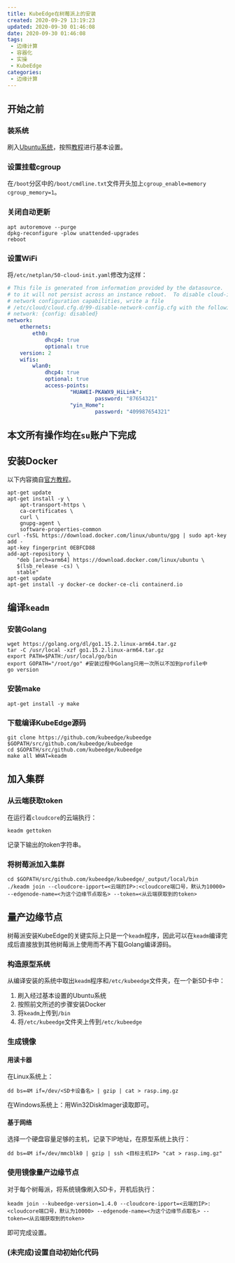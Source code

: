```yaml
---
title: KubeEdge在树莓派上的安装
created: 2020-09-29 13:19:23
updated: 2020-09-30 01:46:08
date: 2020-09-30 01:46:08
tags: 
 - 边缘计算
 - 容器化
 - 实操
 - KubeEdge
categories: 
 - 边缘计算
---
```


## 开始之前

### 装系统

刷入[Ubuntu系统](https://ubuntu.com/download/raspberry-pi/thank-you?version=20.04.1&architecture=arm64+raspi)，按照[教程](https://ubuntu.com/tutorials/how-to-install-ubuntu-on-your-raspberry-pi#1-overview)进行基本设置。

### 设置挂载cgroup

在`/boot`分区中的`/boot/cmdline.txt`文件开头加上`cgroup_enable=memory cgroup_memory=1`。

### 关闭自动更新

```shell
apt autoremove --purge
dpkg-reconfigure -plow unattended-upgrades
reboot
```

### 设置WiFi

将`/etc/netplan/50-cloud-init.yaml`修改为这样：

```yaml
# This file is generated from information provided by the datasource.  Changes
# to it will not persist across an instance reboot.  To disable cloud-init's
# network configuration capabilities, write a file
# /etc/cloud/cloud.cfg.d/99-disable-network-config.cfg with the following:
# network: {config: disabled}
network:
    ethernets:
        eth0:
            dhcp4: true
            optional: true
    version: 2
    wifis:
        wlan0:
            dhcp4: true
            optional: true
            access-points:
                    "HUAWEI-PKAWX9_HiLink":
                            password: "87654321"
                    "yin_Home":
                            password: "409987654321"
```


## 本文所有操作均在`su`账户下完成

## 安装Docker

以下内容摘自[官方教程](https://docs.docker.com/engine/install/ubuntu/)。

```shell
apt-get update
apt-get install -y \
    apt-transport-https \
    ca-certificates \
    curl \
    gnupg-agent \
    software-properties-common
curl -fsSL https://download.docker.com/linux/ubuntu/gpg | sudo apt-key add -
apt-key fingerprint 0EBFCD88
add-apt-repository \
   "deb [arch=arm64] https://download.docker.com/linux/ubuntu \
   $(lsb_release -cs) \
   stable"
apt-get update
apt-get install -y docker-ce docker-ce-cli containerd.io
```

## 编译`keadm`

### 安装Golang

```shell
wget https://golang.org/dl/go1.15.2.linux-arm64.tar.gz
tar -C /usr/local -xzf go1.15.2.linux-arm64.tar.gz
export PATH=$PATH:/usr/local/go/bin
export GOPATH="/root/go" #安装过程中Golang只用一次所以不加到profile中
go version
```

### 安装make

```shell
apt-get install -y make
```

### 下载编译KubeEdge源码

```shell
git clone https://github.com/kubeedge/kubeedge $GOPATH/src/github.com/kubeedge/kubeedge
cd $GOPATH/src/github.com/kubeedge/kubeedge
make all WHAT=keadm
```

## 加入集群

### 从云端获取token

在运行着`cloudcore`的云端执行：

```shell
keadm gettoken
```

记录下输出的token字符串。

### 将树莓派加入集群

```shell
cd $GOPATH/src/github.com/kubeedge/kubeedge/_output/local/bin
./keadm join --cloudcore-ipport=<云端的IP>:<cloudcore端口号，默认为10000> --edgenode-name=<为这个边缘节点取名> --token=<从云端获取到的token>
```

## 量产边缘节点

树莓派安装KubeEdge的关键实际上只是一个`keadm`程序，因此可以在`keadm`编译完成后直接放到其他树莓派上使用而不再下载Golang编译源码。

### 构造原型系统

从编译安装的系统中取出`keadm`程序和`/etc/kubeedge`文件夹，在一个新SD卡中：

1. 刷入经过基本设置的Ubuntu系统
2. 按照前文所述的步骤安装Docker
3. 将`keadm`上传到`/bin`
4. 将`/etc/kubeedge`文件夹上传到`/etc/kubeedge`

### 生成镜像

#### 用读卡器

在Linux系统上：

```shell
dd bs=4M if=/dev/<SD卡设备名> | gzip | cat > rasp.img.gz
```

在Windows系统上：用Win32DiskImager读取即可。

#### 基于网络

选择一个硬盘容量足够的主机，记录下IP地址，在原型系统上执行：

```shell
dd bs=4M if=/dev/mmcblk0 | gzip | ssh <目标主机IP> "cat > rasp.img.gz"
```

### 使用镜像量产边缘节点

对于每个树莓派，将系统镜像刷入SD卡，开机后执行：

```shell
keadm join --kubeedge-version=1.4.0 --cloudcore-ipport=<云端的IP>:<cloudcore端口号，默认为10000> --edgenode-name=<为这个边缘节点取名> --token=<从云端获取到的token>
```

即可完成设置。

### (未完成)设置自动初始化代码